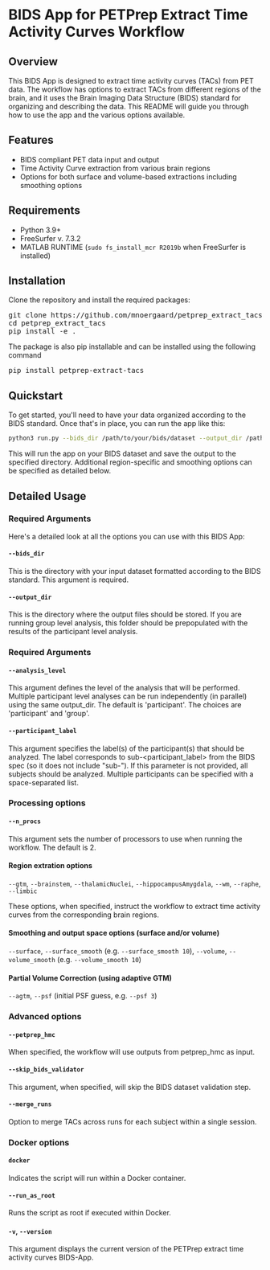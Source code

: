 # BIDS App for PETPrep Extract Time Activity Curves Workflow

## Overview

This BIDS App is designed to extract time activity curves (TACs) from PET data. The workflow has options to extract TACs from different regions of the brain, and it uses the Brain Imaging Data Structure (BIDS) standard for organizing and describing the data. This README will guide you through how to use the app and the various options available.

## Features

  * BIDS compliant PET data input and output
  * Time Activity Curve extraction from various brain regions
  * Options for both surface and volume-based extractions including smoothing options

## Requirements

  * Python 3.9+
  * FreeSurfer v. 7.3.2
  * MATLAB RUNTIME (`sudo fs_install_mcr R2019b` when FreeSurfer is installed)

## Installation

Clone the repository and install the required packages:

<pre>
git clone https://github.com/mnoergaard/petprep_extract_tacs.git
cd petprep_extract_tacs
pip install -e .
</pre>

The package is also pip installable and can be installed using the following command

<pre>
pip install petprep-extract-tacs
</pre>

## Quickstart

To get started, you'll need to have your data organized according to the BIDS standard. Once that's in place, you can run the app like this:

```bash
python3 run.py --bids_dir /path/to/your/bids/dataset --output_dir /path/to/output/dir --n_procs 4 --wm
```

This will run the app on your BIDS dataset and save the output to the specified directory. Additional region-specific and smoothing options can be specified as detailed below.

## Detailed Usage

### Required Arguments
Here's a detailed look at all the options you can use with this BIDS App:

#### `--bids_dir`

This is the directory with your input dataset formatted according to the BIDS standard. This argument is required.

#### `--output_dir`

This is the directory where the output files should be stored. If you are running group level analysis, this folder should be prepopulated with the results of the participant level analysis.

### Required Arguments

#### `--analysis_level`

This argument defines the level of the analysis that will be performed. Multiple participant level analyses can be run independently (in parallel) using the same output_dir. The default is 'participant'. The choices are 'participant' and 'group'.

#### `--participant_label`

This argument specifies the label(s) of the participant(s) that should be analyzed. The label corresponds to sub-<participant_label> from the BIDS spec (so it does not include "sub-"). If this parameter is not provided, all subjects should be analyzed. Multiple participants can be specified with a space-separated list.

### Processing options

#### `--n_procs`

This argument sets the number of processors to use when running the workflow. The default is 2.

#### Region extration options

`--gtm`, `--brainstem`, `--thalamicNuclei`, `--hippocampusAmygdala`, `--wm`, `--raphe`, `--limbic`

These options, when specified, instruct the workflow to extract time activity curves from the corresponding brain regions.

#### Smoothing and output space options (surface and/or volume)

`--surface`, `--surface_smooth` (e.g. `--surface_smooth 10`), `--volume`, `--volume_smooth` (e.g. `--volume_smooth 10`) 

#### Partial Volume Correction (using adaptive GTM)

`--agtm`, `--psf` (initial PSF guess, e.g. `--psf 3`)

### Advanced options

#### `--petprep_hmc`

When specified, the workflow will use outputs from petprep_hmc as input.

#### `--skip_bids_validator`

This argument, when specified, will skip the BIDS dataset validation step.

#### `--merge_runs`

Option to merge TACs across runs for each subject within a single session.

### Docker options

#### `docker`

Indicates the script will run within a Docker container.

#### `--run_as_root`

Runs the script as root if executed within Docker.

#### `-v`, `--version`

This argument displays the current version of the PETPrep extract time activity curves BIDS-App.
